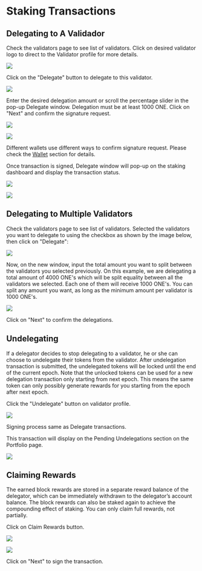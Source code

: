 # Staking Transactions

## Delegating to A Validador

Check the validators page to see list of validators. Click on desired validator logo to direct to the Validator profile for more details.

![](../../../../.gitbook/assets/image%20%2866%29.png)

Click on the "Delegate" button to delegate to this validator.

![](../../../../.gitbook/assets/image%20%289%29.png)

Enter the desired delegation amount or scroll the percentage slider in the pop-up Delegate window. Delegation must be at least 1000 ONE. Click on "Next" and confirm the signature request.

![](../../../../.gitbook/assets/image%20%2833%29.png)

![](../../../../.gitbook/assets/image%20%2824%29.png)

Different wallets use different ways to confirm signature request. Please check the [Wallet](https://app.gitbook.com/@harmony-one/s/home/~/drafts/-M7F2-rR3OLvk7_5kftG/wallets) section for details.

Once transaction is signed, Delegate window will pop-up on the staking dashboard and display the transaction status.

![](../../../../.gitbook/assets/image%20%28181%29.png)

![](../../../../.gitbook/assets/image%20%2814%29.png)

## Delegating to Multiple Validators

Check the validators page to see list of validators. Selected the validators you want to delegate to using the checkbox as shown by the image below, then click on "Delegate":

![](../../../../.gitbook/assets/multiple_delegations.png)

Now, on the new window, input the total amount you want to split between the validators you selected previously. On this example, we are delegating a total amount of 4000 ONE's which will be split equality between all the validators we selected. Each one of them will receive 1000 ONE's. You can split any amount you want, as long as the minimum amount per validator is 1000 ONE's.

![](../../../../.gitbook/assets/multiple_delegations_amounts.png)

Click on "Next" to confirm the delegations.

## Undelegating

If a delegator decides to stop delegating to a validator, he or she can choose to undelegate their tokens from the validator. After undelegation transaction is submitted, the undelegated tokens will be locked until the end of the current epoch. Note that the unlocked tokens can be used for a new delegation transaction only starting from next epoch. This means the same token can only possibly generate rewards for you starting from the epoch after next epoch.

Click the "Undelegate" button on validator profile.

![](../../../../.gitbook/assets/image%20%28150%29.png)

Signing process same as Delegate transactions.

This transaction will display on the Pending Undelegations section on the Portfolio page.

![](../../../../.gitbook/assets/image%20%28115%29.png)

## Claiming Rewards

The earned block rewards are stored in a separate reward balance of the delegator, which can be immediately withdrawn to the delegator’s account balance. The block rewards can also be staked again to achieve the compounding effect of staking. You can only claim full rewards, not partially.

Click on Claim Rewards button.

![](../../../../.gitbook/assets/image%20%2894%29.png)

![](../../../../.gitbook/assets/image%20%288%29%20%281%29%20%281%29%20%281%29%20%281%29.png)

Click on "Next" to sign the transaction.

